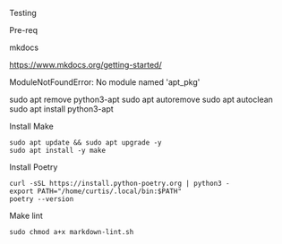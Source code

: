 Testing

Pre-req

mkdocs

https://www.mkdocs.org/getting-started/



ModuleNotFoundError: No module named 'apt_pkg'

sudo apt remove python3-apt
sudo apt autoremove
sudo apt autoclean
sudo apt install python3-apt


Install Make

```
sudo apt update && sudo apt upgrade -y
sudo apt install -y make
```

Install Poetry

```
curl -sSL https://install.python-poetry.org | python3 -
export PATH="/home/curtis/.local/bin:$PATH"
poetry --version
```


Make lint

```
sudo chmod a+x markdown-lint.sh
```
